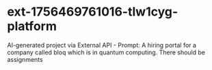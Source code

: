 # ext-1756469761016-tlw1cyg-platform
AI-generated project via External API - Prompt: A hiring portal for a company called bloq which is in quantum computing. There should be assignments

